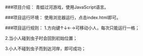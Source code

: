 ###项目介绍：
青蛙过河游戏，使用JavaScript语言。

###项目运行环境：
使用浏览器运行，点击index.html即可。

###项目运行规则：
1.方向键↑↓←→可移动小人，每次只能运行一格；

2.当小人碰到虫子时会回到初始位置；

3.小人不碰到虫子而到达河岸，即可成功；
